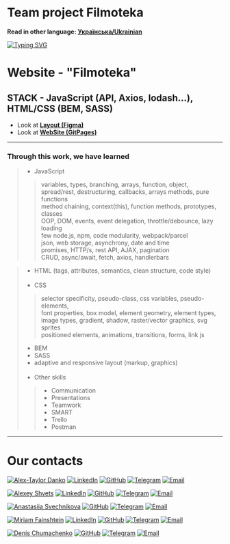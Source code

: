 # Team project Filmoteka
**Read in other language: [Українська/Ukrainian](README.ua.md)**

 [![Typing SVG](https://readme-typing-svg.herokuapp.com?color=%2336BCF7&lines=This+is+our+team+experience)](https://git.io/typing-svg)
# Website - "Filmoteka" 
## STACK - JavaScript (API, Axios, lodash...), HTML/CSS (BEM, SASS)

- Look at [**Layout (Figma)**](<https://www.figma.com/file/IOrJziFAjQD8Xb5V1fx0ib/Filmoteka-(Copy)-(Copy)?node-id=0%3A1>)
- Look at [**WebSite (GitPages)**](<https://dankozz1t.github.io/Filmoteka/>)

---
### Through this work, we have learned
> * JavaScript
>> variables, types, branching, arrays, function, object, <br/>
>> spread/rest, destructuring, callbacks, arrays methods, pure functions <br/>
>> method chaining, context(this), function methods, prototypes, classes <br/>
>> OOP, DOM, events, event delegation, throttle/debounce, lazy loading  <br/>
>> few node.js, npm, code modularity, webpack/parcel <br/>
>> json, web storage, asynchrony, date and time <br/>
>> promises, HTTP/s, rest API, AJAX, pagination <br/>
>> CRUD, async/await, fetch, axios, handlerbars <br/>

> * HTML (tags, attributes, semantics, clean structure, code style) <br/><br/>
> * CSS  <br/>
>> selector specificity, pseudo-class, css variables, pseudo-elements,  <br/>
>> font properties, box model, element geometry, element types,  <br/>
>> image types, gradient, shadow, raster/vector graphics, svg sprites <br/>
>> positioned elements, animations, transitions, forms, link js <br/>
> * BEM  <br/>
> * SASS  <br/>
> * adaptive and responsive layout (markup, graphics)  <br/><br/>
> * Other skills  <br/>
>> * Communication  <br/>
>> * Presentations  <br/>
>> * Teamwork  <br/>
>> * SMART  <br/>
>> * Trello  <br/>
>> * Postman  <br/>
---
# Our contacts
[![Alex-Taylor Danko](https://img.shields.io/badge/TEAM_LEAD-Alex_Taylor_Danko-purple?style=for-the-badge&logo=Contacts&logoColor=white)](#)
[![LinkedIn](https://img.shields.io/badge/LinkedIn-blue?style=for-the-badge&logo=linkedin&logoColor=white)](https://www.linkedin.com/in/dankozz1/)
[![GitHub](https://img.shields.io/badge/GitHub-grey?style=for-the-badge&logo=GitHub&logoColor=white)](https://github.com/dankozz1t)
[![Telegram](https://img.shields.io/badge/Telegram-blue?style=for-the-badge&logo=Telegram&logoColor=white)](https://t.me/dankozz1)
[![Email](https://img.shields.io/badge/alexdankoxxl@gmail.com-%23DD0031.svg?&style=for-the-badge&logo=gmail&logoColor=white)](mailto:alexdankoxxl@gmail.com)

[![Alexey Shvets](https://img.shields.io/badge/Scrum_Master-Alexey_Shvets-purple?style=for-the-badge&logo=Contacts&logoColor=white)](#)
[![LinkedIn](https://img.shields.io/badge/LinkedIn-blue?style=for-the-badge&logo=linkedin&logoColor=white)](https://www.linkedin.com/in/alexey-shvets-a76b08249/)
[![GitHub](https://img.shields.io/badge/GitHub-grey?style=for-the-badge&logo=GitHub&logoColor=white)](https://github.com/Alexei-Shvets)
[![Telegram](https://img.shields.io/badge/Telegram-blue?style=for-the-badge&logo=Telegram&logoColor=white)](https://t.me/Alexey__Shvets)
[![Email](https://img.shields.io/badge/shvetsalexei@gmail.com-%23DD0031.svg?&style=for-the-badge&logo=gmail&logoColor=white)](mailto:shvetsalexei@gmail.com)

[![Anastasiia Svechnikova](https://img.shields.io/badge/Developer-Anastasiia_Svechnikova-purple?style=for-the-badge&logo=Contacts&logoColor=white)](#)
[![GitHub](https://img.shields.io/badge/GitHub-grey?style=for-the-badge&logo=GitHub&logoColor=white)](https://github.com/Anastasiia-Svechnikova)
[![Telegram](https://img.shields.io/badge/Telegram-blue?style=for-the-badge&logo=Telegram&logoColor=white)](https://t.me/anastasiiasvechnikova)
[![Email](https://img.shields.io/badge/anastasiiakundriukova@ymail.com-%23DD0031.svg?&style=for-the-badge&logo=gmail&logoColor=white)](mailto:anastasiiakundriukova@ymail.com)

[![Miriam Fainshtein](https://img.shields.io/badge/Developer-Miriam_Fainshtein-purple?style=for-the-badge&logo=Contacts&logoColor=white)](#)
[![LinkedIn](https://img.shields.io/badge/LinkedIn-blue?style=for-the-badge&logo=linkedin&logoColor=white)](https://www.linkedin.com/in/miriam-fainshtein-195286234/)
[![GitHub](https://img.shields.io/badge/GitHub-grey?style=for-the-badge&logo=GitHub&logoColor=white)](https://github.com/MiriamFain)
[![Telegram](https://img.shields.io/badge/Telegram-blue?style=for-the-badge&logo=Telegram&logoColor=white)](https://t.me/miri_fain)
[![Email](https://img.shields.io/badge/miriam.fainshtein@gmail.com-%23DD0031.svg?&style=for-the-badge&logo=gmail&logoColor=white)](mailto:miriam.fainshtein@gmail.com)

[![Denis Chumachenko](https://img.shields.io/badge/Developer-Denis_Chumachenko-purple?style=for-the-badge&logo=Contacts&logoColor=white)](#)
[![GitHub](https://img.shields.io/badge/GitHub-grey?style=for-the-badge&logo=GitHub&logoColor=white)](https://github.com/DenisChum)
[![Telegram](https://img.shields.io/badge/Telegram-blue?style=for-the-badge&logo=Telegram&logoColor=white)](https://t.me/Chumachenko_Denis)
[![Email](https://img.shields.io/badge/chumachenko.d@gmail.com-%23DD0031.svg?&style=for-the-badge&logo=gmail&logoColor=white)](mailto:chumachenko.d@gmail.com)
